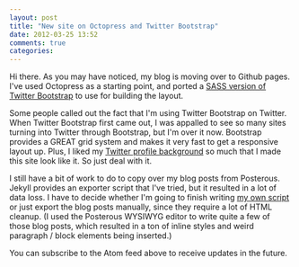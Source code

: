 ```yaml
---
layout: post
title: "New site on Octopress and Twitter Bootstrap"
date: 2012-03-25 13:52
comments: true
categories: 
---
```


Hi there. As you may have noticed, my blog is moving over to Github pages. I've used Octopress as a starting point, and ported a [SASS version of Twitter Bootstrap](https://github.com/jlong/sass-twitter-bootstrap) to use for building the layout.

Some people called out the fact that I'm using Twitter Bootstrap on Twitter. When Twitter Bootstrap first came out, I was appalled to see so many sites turning into Twitter through Bootstrap, but I'm over it now. Bootstrap provides a GREAT grid system and makes it very fast to get a responsive layout up. Plus, I liked my [Twitter profile background](https://twitter.com/mathiasx) so much that I made this site look like it. So just deal with it.

I still have a bit of work to do to copy over my blog posts from Posterous. Jekyll provides an exporter script that I've tried, but it resulted in a lot of data loss. I have to decide whether I'm going to finish writing [my own script](https://github.com/mathias/posterous-exporter) or just export the blog posts manually, since they require a lot of HTML cleanup. (I used the Posterous WYSIWYG editor to write quite a few of those blog posts, which resulted in a ton of inline styles and weird paragraph / block elements being inserted.)

You can subscribe to the Atom feed above to receive updates in the future.
